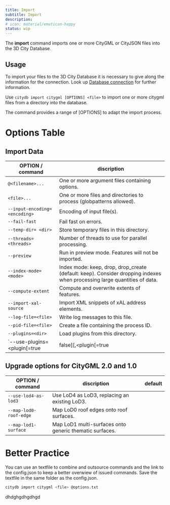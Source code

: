 ```yaml
---
title: Import
subtitle: Import
description:
# icon: material/emoticon-happy
status: wip
---
```


The **import** command imports one or more CityGML or CityJSON files into the 3D City Database.

## Usage

To import your files to the 3D City Database it is necessary to give along the information for the connection. Look up [Database connection](db-connection.md) for further information.

Use `citydb import citygml [OPTIONS] <file>` to import one or more citygml files from a directory into the database.

The command provides a range of [OPTIONS] to adapt the import process.


# Options Table

## Import Data

OPTION / command | discription
------------ | -------------
`@<filename>...` | One or more argument files containing options.
`<file>...` | One or more files and directories to process (globpatterns allowed).
`--input-encoding= <encoding>` |  Encoding of input file(s).
`--fail-fast` | Fail fast on errors.
`--temp-dir= <dir>` | Store temporary files in this directory.
`--threads=<threads>`| Number of threads to use for parallel processing.
`--preview`| Run in preview mode. Features will not be imported.
`--index-mode=<mode>` | Index mode: keep, drop, drop_create (default: keep). Consider dropping indexes when processing large quantities of data.
`--compute-extent` | Compute and overwrite extents of features.
`--import-xal-source` | Import XML snippets of xAL address elements.
`--log-file=<file>`| Write log messages to this file.
`--pid-file=<file>` | Create a file containing the process ID.
`--plugins=<dir>` | Load plugins from this directory.
`--use-plugins=<plugin[=true|false][,<plugin[=true|false]...]` | Enable or disable plugins with a matching fully qualified class name (default: true).

## Upgrade options for CityGML 2.0 and 1.0
OPTION / command | discription | default
------------ | ------------- | ------------- 
`--use-lod4-as-lod3` |  Use LoD4 as LoD3, replacing an existing LoD3.
`--map-lod0-roof-edge` |  Map LoD0 roof edges onto roof surfaces.
`--map-lod1-surface` | Map LoD1 multi-surfaces onto generic thematic surfaces.

# Better Practice
You can use an textfile to combine and outsource commands and the link to the config.json to keep a better overwiew of issued commands. Save the textfile in the same folder as the config.json.

```bash
citydb import citygml <file> @options.txt
```
dhdghgdhgdhgd